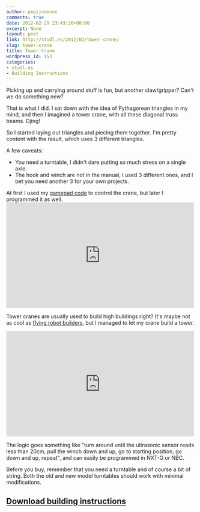 ```yaml
---
author: pepijndevos
comments: true
date: 2012-02-29 23:43:20+00:00
excerpt: None
layout: post
link: http://studl.es/2012/02/tower-crane/
slug: tower-crane
title: Tower Crane
wordpress_id: 153
categories:
- studl.es
- Building Instructions
---
```


Picking up and carrying around stuff is fun, but another claw/gripper? Can't we do something new?

That is what I did. I sat down with the idea of Pythagorean triangles in my mind, and then I imagined a tower crane, with all these diagonal truss beams. Djing!

So I started laying out triangles and piecing them together. I'm pretty content with the result, which uses 3 different triangles.

A few caveats:
<ul>
 	<li>You need a turntable, I didn't dare putting so much stress on a single axle.</li>
 	<li>The hook and winch are not in the manual, I used 3 different ones, and I bet you need another 3 for your own projects.</li>
</ul>
At first I used my <a href="http://studl.es/2012/01/gamepad-remote-control/">gamepad code</a> to control the crane, but later I programmed it as well.

<iframe width="500" height="281" src="http://www.youtube.com/embed/UTKhRpzW_DI" frameborder="0" allowfullscreen> </iframe>

Tower cranes are usually used to build high buildings right? It's maybe not as cool as <a href="http://www.treehugger.com/green-architecture/autonomous-flying-robotic-bees-build-tower-france.html">flying robot builders</a>, but I managed to let my crane build a tower.

<iframe width="500" height="281" src="http://www.youtube.com/embed/kihR6MiMZfw" frameborder="0" allowfullscreen> </iframe>

The logic goes something like "turn around until the ultrasonic sensor reads less than 20cm, pull the winch down and up, go to starting position, go down and up, repeat", and can easily be programmed in NXT-G or NBC.

Before you buy, remember that you need a turntable and of course a bit of string. Both the old and new model turntables should work with minimal modifications.
<h2><a href="https://www.dropbox.com/s/istb50qtdeeqsug/towercrane.pdf?dl=0">Download building instructions</a></h2>